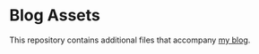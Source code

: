 # Blog Assets

This repository contains additional files that accompany [my blog](https://willisk.github.io).
